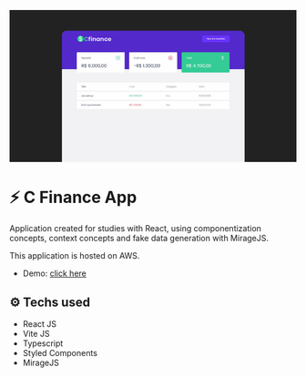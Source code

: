 ![](src/assets/system.jpg)

# :zap: C Finance App

Application created for studies with React, using componentization concepts, context concepts and fake data generation with MirageJS.

This application is hosted on AWS.
- Demo: <a href="https://react-finance-two.vercel.app" target="_blank">click here</a>

## :gear: Techs used

- React JS
- Vite JS
- Typescript
- Styled Components
- MirageJS
